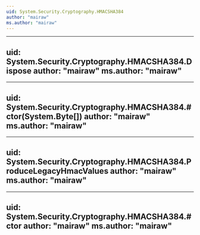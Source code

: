 ```yaml
---
uid: System.Security.Cryptography.HMACSHA384
author: "mairaw"
ms.author: "mairaw"
---
```


---
uid: System.Security.Cryptography.HMACSHA384.Dispose
author: "mairaw"
ms.author: "mairaw"
---

---
uid: System.Security.Cryptography.HMACSHA384.#ctor(System.Byte[])
author: "mairaw"
ms.author: "mairaw"
---

---
uid: System.Security.Cryptography.HMACSHA384.ProduceLegacyHmacValues
author: "mairaw"
ms.author: "mairaw"
---

---
uid: System.Security.Cryptography.HMACSHA384.#ctor
author: "mairaw"
ms.author: "mairaw"
---
